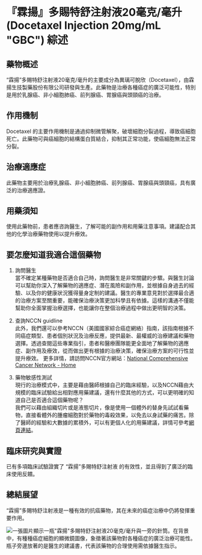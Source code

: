 # 『霖揚』多賜特舒注射液20毫克/毫升 (Docetaxel Injection 20mg/mL "GBC") 綜述

## 藥物概述

“霖揚”多賜特舒注射液20毫克/毫升的主要成分為異璃可脫欣（Docetaxel），由霖揚生技製藥股份有限公司研發與生產。此藥物是治療各種癌症的廣泛可能性，特別是用於乳腺癌、非小細胞肺癌、前列腺癌、胃腺癌與頭頸癌的治療。

## 作用機制

Docetaxel 的主要作用機制是通過抑制微管解聚，破壞細胞分裂過程，導致癌細胞死亡。此藥物可與癌細胞的結構蛋白質結合，抑制其正常功能，使癌細胞無法正常分裂。

## 治療適應症

此藥物主要用於治療乳腺癌、非小細胞肺癌、前列腺癌、胃腺癌與頭頸癌，具有廣泛的治療適應證。

## 用藥須知

使用此藥物前，患者應咨詢醫生，了解可能的副作用和用藥注意事項。建議配合其他的化學治療藥物使用以提升療效。

## 要怎麼知道我適合這個藥物 

1. 詢問醫生  
當不確定某種藥物是否適合自己時，詢問醫生是非常關鍵的步驟。與醫生討論可以幫助你深入了解藥物的適應症、潛在風險和副作用，並根據自身過去的經驗、以及你的健康狀況獲得量身定制的建議。醫生的專業意見對於選擇最合適的治療方案至關重要，能確保治療決策更加科學且有依據。這樣的溝通不僅能幫助你全面掌握治療選擇，也能讓你在整個治療過程中做出更明智的決策。 

2. 查詢NCCN guidline  
此外，我們還可以參考NCCN（美國國家綜合癌症網絡）指南，該指南根據不同癌症類型、患者個別狀況及治療反應，提供最新、最權威的治療建議和藥物選擇。透過查閱這些專業指引，患者和醫療團隊能更全面地了解藥物的適應症、副作用及療效，從而做出更有根據的治療決策，確保治療方案的可行性並提升療效。 
更多詳情，請訪問NCCN官方網站：[National Comprehensive Cancer Network - Home](https://www.nccn.org/)

3. 藥物敏感性測試  
現行的治療模式中，主要是藉由醫師根據自己的臨床經驗，以及NCCN藉由大規模的臨床試驗給出相對應用藥建議，還有什麼其他的方式，可以更明確的知道自己是否適合這個藥物呢？   
我們可以藉由組織切片或是液態切片，像是使用一個體外的替身先試試看藥物，直接看體外的腫瘤細胞對於藥物的毒殺效果，以免去以身試藥的痛苦。除了醫師的經驗和大數據的累積外，可以有更個人化的用藥建議，詳情可參考[網頁連結](https://info.cancerfree.io/)。

## 臨床研究與實證

已有多項臨床試驗證實了 “霖揚”多賜特舒注射液 的有效性，並且得到了廣泛的臨床使用反饋。

## 總結展望

“霖揚”多賜特舒注射液是一種有效的抗癌藥物，其在未來的癌症治療中仍將發揮重要作用。

![一張圖片顯示一瓶"霖揚"多賜特舒注射液20毫克/毫升與一旁的針筒。在背景中，有種種癌症細胞的顯微鏡圖像，象徵著該藥物對各種癌症的廣泛治療可能性。瓶子旁邊放著的是醫生的建議書，代表該藥物的合理使用需依據醫生指示。](None)